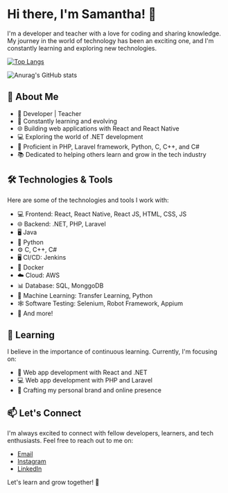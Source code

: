 # Hi there, I'm Samantha! 👋

I'm a developer and teacher with a love for coding and sharing knowledge. My journey in the world of technology has been an exciting one, and I'm constantly learning and exploring new technologies.

[![Top Langs](https://github-readme-stats.vercel.app/api/top-langs/?username=SamanthaSamosir&layout=donut)](https://github.com/anuraghazra/github-readme-stats)

![Anurag's GitHub stats](https://github-readme-stats.vercel.app/api?username=SamanthaSamosir&show_icons=true&theme=moltack)

## 💼 About Me

- 🌟 Developer | Teacher
- 🚀 Constantly learning and evolving
- 🌐 Building web applications with React and React Native
- 💻 Exploring the world of .NET development
- 🌟 Proficient in PHP, Laravel framework, Python, C, C++, and C#
- 📚 Dedicated to helping others learn and grow in the tech industry

## 🛠️ Technologies & Tools

Here are some of the technologies and tools I work with:

- 💻 Frontend: React, React Native, React JS, HTML, CSS, JS
- 🌐 Backend: .NET, PHP, Laravel
- 🖥️ Java
- 🐍 Python
- ⚙️ C, C++, C#
- 🖥️ CI/CD: Jenkins
- 🐳 Docker
- ☁️ Cloud: AWS
- 📊 Database: SQL, MonggoDB
- 🤖 Machine Learning: Transfer Learning, Python
- 🕸️ Software Testing: Selenium, Robot Framework, Appium
- 🤯 And more!

## 🌱 Learning

I believe in the importance of continuous learning. Currently, I'm focusing on:

- 🚀 Web app development with React and .NET
- 💻 Web app development with PHP and Laravel
- 🎯 Crafting my personal brand and online presence
   
<!-- ## 📚 Teaching

As a teacher, I'm committed to sharing my knowledge with others. You can find my tutorials and courses on:

- [My Website](https://www.samanthameliora.com)
- [YouTube](https://www.youtube.com/samanthameliora)
- [LinkedIn](https://www.linkedin.com/in/samanthameliora) -->

## 📫 Let's Connect

I'm always excited to connect with fellow developers, learners, and tech enthusiasts. Feel free to reach out to me on:

- [Email](mailto:meliorasamantha@gmail.com)
- [Instagram](https://instagram.com/SamanthaMeliora)
- [LinkedIn](https://www.linkedin.com/in/samanthameliorasamosir)

Let's learn and grow together! 🚀
